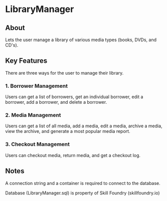 # LibraryManager

## About
Lets the user manage a library of various media types (books, DVDs, and CD's).

## Key Features
There are three ways for the user to manage their library.

### 1. Borrower Management
Users can get a list of borrowers, get an individual borrower, edit a borrower, add a borrower, and delete a borrower.

### 2. Media Management
Users can get a list of all media, add a media, edit a media, archive a media, view the archive, and generate a most popular media report.

### 3. Checkout Management
Users can checkout media, return media, and get a checkout log.

## Notes
A connection string and a container is required to connect to the database.

Database (LibraryManager.sql) is property of Skill Foundry (skillfoundry.io)
